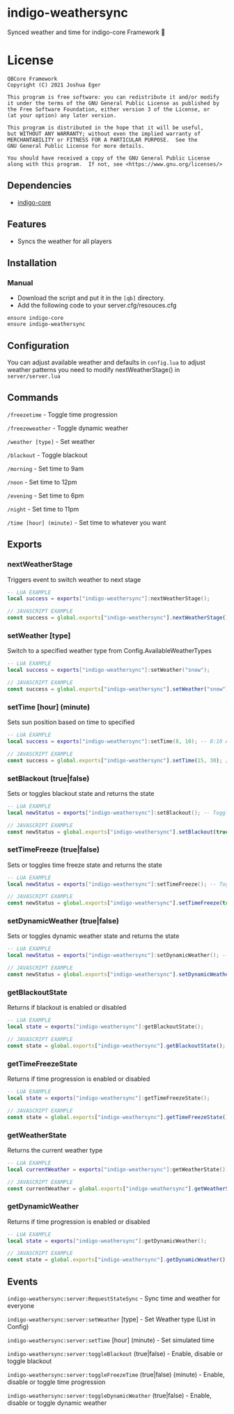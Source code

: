 # indigo-weathersync
Synced weather and time for indigo-core Framework :sunrise:

# License

    QBCore Framework
    Copyright (C) 2021 Joshua Eger

    This program is free software: you can redistribute it and/or modify
    it under the terms of the GNU General Public License as published by
    the Free Software Foundation, either version 3 of the License, or
    (at your option) any later version.

    This program is distributed in the hope that it will be useful,
    but WITHOUT ANY WARRANTY; without even the implied warranty of
    MERCHANTABILITY or FITNESS FOR A PARTICULAR PURPOSE.  See the
    GNU General Public License for more details.

    You should have received a copy of the GNU General Public License
    along with this program.  If not, see <https://www.gnu.org/licenses/>


## Dependencies
- [indigo-core](https://github.com/qbcore-framework/indigo-core)

## Features
- Syncs the weather for all players

## Installation
### Manual
- Download the script and put it in the `[qb]` directory.
- Add the following code to your server.cfg/resouces.cfg
```
ensure indigo-core
ensure indigo-weathersync
```

## Configuration
You can adjust available weather and defaults in `config.lua`
to adjust weather patterns you need to modify nextWeatherStage() in `server/server.lua`



## Commands

`/freezetime` - Toggle time progression

`/freezeweather` - Toggle dynamic weather

`/weather [type]` - Set weather

`/blackout` - Toggle blackout

`/morning` - Set time to 9am

`/noon` - Set time to 12pm

`/evening` - Set time to 6pm

`/night` - Set time to 11pm

`/time [hour] (minute)` - Set time to whatever you want

## Exports

### nextWeatherStage
Triggers event to switch weather to next stage
```lua
-- LUA EXAMPLE
local success = exports["indigo-weathersync"]:nextWeatherStage();
```
```js
// JAVASCRIPT EXAMPLE
const success = global.exports["indigo-weathersync"].nextWeatherStage();
```


### setWeather [type]
Switch to a specified weather type from Config.AvailableWeatherTypes
```lua
-- LUA EXAMPLE
local success = exports["indigo-weathersync"]:setWeather("snow");
```
```js
// JAVASCRIPT EXAMPLE
const success = global.exports["indigo-weathersync"].setWeather("snow");
```


### setTime [hour] (minute)
Sets sun position based on time to specified
```lua
-- LUA EXAMPLE
local success = exports["indigo-weathersync"]:setTime(8, 10); -- 8:10 AM
```
```js
// JAVASCRIPT EXAMPLE
const success = global.exports["indigo-weathersync"].setTime(15, 30); // 3:30PM
```


### setBlackout (true|false)
Sets or toggles blackout state and returns the state
```lua
-- LUA EXAMPLE
local newStatus = exports["indigo-weathersync"]:setBlackout(); -- Toggle
```
```js
// JAVASCRIPT EXAMPLE
const newStatus = global.exports["indigo-weathersync"].setBlackout(true); // Enable
```


### setTimeFreeze (true|false)
Sets or toggles time freeze state and returns the state
```lua
-- LUA EXAMPLE
local newStatus = exports["indigo-weathersync"]:setTimeFreeze(); -- Toggle
```
```js
// JAVASCRIPT EXAMPLE
const newStatus = global.exports["indigo-weathersync"].setTimeFreeze(true); // Enable
```


### setDynamicWeather (true|false)
Sets or toggles dynamic weather state and returns the state
```lua
-- LUA EXAMPLE
local newStatus = exports["indigo-weathersync"]:setDynamicWeather(); -- Toggle
```
```js
// JAVASCRIPT EXAMPLE
const newStatus = global.exports["indigo-weathersync"].setDynamicWeather(true); // Enable
```


### getBlackoutState
Returns if blackout is enabled or disabled
```lua
-- LUA EXAMPLE
local state = exports["indigo-weathersync"]:getBlackoutState();
```
```js
// JAVASCRIPT EXAMPLE
const state = global.exports["indigo-weathersync"].getBlackoutState();
```


### getTimeFreezeState
Returns if time progression is enabled or disabled
```lua
-- LUA EXAMPLE
local state = exports["indigo-weathersync"]:getTimeFreezeState();
```
```js
// JAVASCRIPT EXAMPLE
const state = global.exports["indigo-weathersync"].getTimeFreezeState();
```


### getWeatherState
Returns the current weather type
```lua
-- LUA EXAMPLE
local currentWeather = exports["indigo-weathersync"]:getWeatherState();
```
```js
// JAVASCRIPT EXAMPLE
const currentWeather = global.exports["indigo-weathersync"].getWeatherState();
```


### getDynamicWeather
Returns if time progression is enabled or disabled
```lua
-- LUA EXAMPLE
local state = exports["indigo-weathersync"]:getDynamicWeather();
```
```js
// JAVASCRIPT EXAMPLE
const state = global.exports["indigo-weathersync"].getDynamicWeather();
```


## Events


`indigo-weathersync:server:RequestStateSync` - Sync time and weather for everyone

`indigo-weathersync:server:setWeather` [type] - Set Weather type (List in Config)

`indigo-weathersync:server:setTime` [hour] (minute) - Set simulated time

`indigo-weathersync:server:toggleBlackout` (true|false) - Enable, disable or toggle blackout

`indigo-weathersync:server:toggleFreezeTime` (true|false) (minute) - Enable, disable or toggle time progression

`indigo-weathersync:server:toggleDynamicWeather` (true|false) - Enable, disable or toggle dynamic weather

